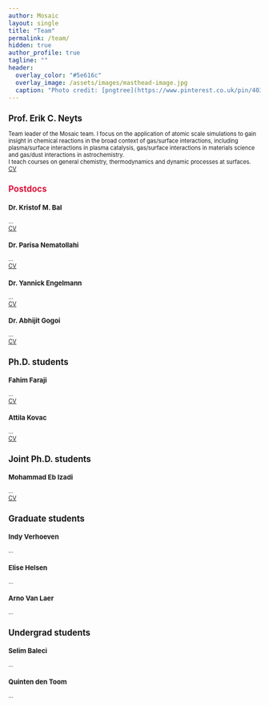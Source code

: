 ```yaml
---
author: Mosaic
layout: single
title: "Team"
permalink: /team/
hidden: true
author_profile: true
tagline: ""
header:
  overlay_color: "#5e616c"
  overlay_image: /assets/images/masthead-image.jpg
  caption: "Photo credit: [pngtree](https://www.pinterest.co.uk/pin/403283341624204549/)"
---
```


<html>
<head>
<style>
div.a {
  font-size: 15px;
}
div.b {
  font-size: large;
}
div.c {
 font-size: 80%;
}
div.d {
  font-size: 0.875em;
}
</style>
</head>
<body>

<div class="c">
<h2>Prof. Erik C. Neyts</h2>
Team leader of the Mosaic team. I focus on the application of atomic scale simulations to gain insight in chemical reactions in the broad context of gas/surface interactions, including plasma/surface interactions in plasma catalysis, gas/surface interactions in materials science and gas/dust interactions in astrochemistry.<br>
I teach courses on general chemistry, thermodynamics and dynamic processes at surfaces.<br>
<a href="/assets/images/CV-ErikNeyts-Feb2021.pdf">CV</a><br>
  
<h2 style="color:crimson;"> Postdocs </h2>
<h3>Dr. Kristof M. Bal</h3>
...<br>
<a href="">CV</a><br>  

<h3>Dr. Parisa Nematollahi</h3>
...<br>
<a href="">CV</a><br>  

<h3>Dr. Yannick Engelmann</h3>
...<br>
<a href="">CV</a><br>  

<h3>Dr. Abhijit Gogoi</h3>
...<br>
<a href="">CV</a><br> 

<h2> Ph.D. students </h2>
<h3>Fahim Faraji</h3>
...<br>
<a href="">CV</a><br> 

<h3>Attila Kovac</h3>
...<br>
<a href="">CV</a><br> 

<h2> Joint Ph.D. students </h2>
<h3>Mohammad Eb Izadi</h3>
...<br>
<a href="">CV</a><br> 

<h2> Graduate students </h2>
<h3>Indy Verhoeven</h3>
...<br>

<h3>Elise Helsen</h3>
...<br>

<h3>Arno Van Laer</h3>
...<br>

<h2> Undergrad students </h2>
<h3>Selim Baleci</h3>
...<br>

<h3>Quinten den Toom</h3>
...<br>

</div>
</body>
</html>
